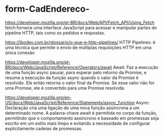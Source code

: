 # form-CadEndereco-


https://developer.mozilla.org/pt-BR/docs/Web/API/Fetch_API/Using_Fetch 
fetch:fornece uma interface JavaScript para acessar e manipular partes do pipeline HTTP, tais como os pedidos e respostas.


https://lbodev.com.br/glossario/o-que-e-http-pipelines/
HTTP Pipelines: é uma técnica que permite o envio de múltiplas requisições HTTP em uma única conexão


https://developer.mozilla.org/pt-BR/docs/Web/JavaScript/Reference/Operators/await
 Await: Faz a execução de uma função async pausar, para esperar pelo retorno da Promise, e resume a execução da função async quando o valor da Promise é resolvido. Ele então retorna o valor final da Promise. Se esse valor não for uma Promise, ele é convertido para uma Promise resolvida.

https://developer.mozilla.org/en-US/docs/Web/JavaScript/Reference/Statements/async_function
Async: Declaração cria uma ligação de uma nova função assíncrona a um determinado nome. A palavra-chave await é permitida no corpo da função, permitindo que o comportamento assíncrono e baseado em promessas seja escrito em um estilo mais limpo e evitando a necessidade de configurar explicitamente cadeias de promessas.
